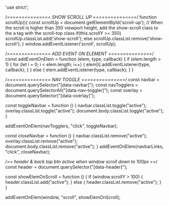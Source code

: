 'use strict';


/*=============== SHOW SCROLL UP ===============*/ 
function scrollUp(){
  const scrollUp = document.getElementById('scroll-up');
  // When the scroll is higher than 350 viewport height, add the show-scroll class to the a tag with the scroll-top class
  if(this.scrollY >= 350)
    scrollUp.classList.add('show-scroll');
  else
    scrollUp.classList.remove('show-scroll');
}
window.addEventListener('scroll', scrollUp);

/*=============== ADD EVENT ON ELEMENT ===============*/
const addEventOnElem = function (elem, type, callback) {
    if (elem.length > 1) {
      for (let i = 0; i < elem.length; i++) {
        elem[i].addEventListener(type, callback);
      }
    } else {
      elem.addEventListener(type, callback);
    }
}

/*=============== NAV TOGGLE ===============*/
const navbar = document.querySelector("[data-navbar]");
const navTogglers = document.querySelectorAll("[data-nav-toggler]");
const overlay = document.querySelector("[data-overlay]");

const toggleNavbar = function () {
    navbar.classList.toggle("active");
    overlay.classList.toggle("active");
    document.body.classList.toggle("active");
}

addEventOnElem(navTogglers, "click", toggleNavbar);

const closeNavbar = function () {
    navbar.classList.remove("active");
    overlay.classList.remove("active");
    document.body.classList.remove("active");
}
addEventOnElem(navbarLinks, "click", closeNavbar);


/*== header & back top btn active when window scroll down to 100px ==*/
const header = document.querySelector("[data-header]");

const showElemOnScroll = function () {
  if (window.scrollY > 100) {
    header.classList.add("active");
  } else {
    header.classList.remove("active");
  }
}

addEventOnElem(window, "scroll", showElemOnScroll);
